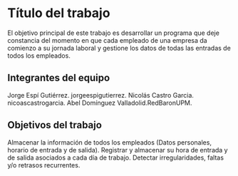 # Título del trabajo

El objetivo principal de este trabajo es desarrollar un programa que deje constancia del momento en que cada empleado de una empresa da 
comienzo a su jornada laboral y gestione los datos de todas las entradas de todos los empleados.
## Integrantes del equipo

Jorge Espí Gutiérrez. jorgeespigutierrez.
Nicolás Castro Garcia. nicoascastrogarcia.
Abel Domínguez Valladolid.RedBaronUPM.


## Objetivos del trabajo

Almacenar la información de todos los empleados (Datos personales, horario de entrada y de salida).
Registrar y almacenar su hora de entrada y de salida asociados a cada día de trabajo.
Detectar irregularidades, faltas y/o retrasos recurrentes.
